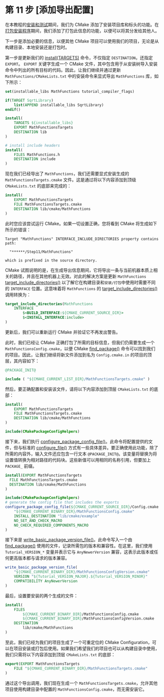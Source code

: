 # 第 11 步 [添加导出配置]

在本教程的[安装和测试](./05_installing_and_testing.md)期间，我们为 CMake 添加了安装项目库和标头的功能。在[打包安装程序](./09_packaging_an_installer.md)期间，我们添加了打包此信息的功能，以便可以将其分发给其他人。

下一步是添加必要的信息，以便其他 CMake 项目可以使用我们的项目，无论是从构建目录、本地安装还是打包时。

第一步是更新我们的 [install(TARGETS)] 命令，不仅指定 `DESTINATION`，还指定 `EXPORT`。 `EXPORT` 关键字生成一个 CMake 文件，其中包含用于从安装树导入安装命令中列出的所有目标的代码。因此，让我们继续并通过更新 `MathFunctions/CMakeLists.txt` 中的安装命令来显式导出 `MathFunctions` 库，如下所示：

``` cmake title="MathFunctions/CMakeLists.txt"
set(installable_libs MathFunctions tutorial_compiler_flags)

if(TARGET SqrtLibrary)
    list(APPEND installable_libs SqrtLibrary)
endif()

install(
    TARGETS ${installable_libs}
    EXPORT MathFunctionsTargets
    DESTINATION lib
)

# install include headers
install(
    FILES MathFunctions.h
    DESTINATION include
)
```

现在我们已经导出了 `MathFunctions`，我们还需要显式安装生成的 `MathFunctionsTargets.cmake` 文件。这是通过将以下内容添加到顶级 `CMakeLists.txt` 的底部来完成的：

``` cmake title="CMakeLists.txt"
install(
    EXPORT MathFunctionsTargets
    FILE MathFunctionsTargets.cmake
    DESTINATION lib/cmake/MathFunctions
)
```

此时您应该尝试运行 CMake。如果一切设置正确，您将看到 CMake 将生成如下所示的错误：

``` shell
Target "MathFunctions" INTERFACE_INCLUDE_DIRECTORIES property contains
path:

  "******/Step11/MathFunctions"

which is prefixed in the source directory.
```

CMake 试图说明的是，在生成导出信息期间，它将导出一条与当前机器本质上相关的路径，并且在其他机器上无效。对此的解决方案是更新 `MathFunctions` [target_include_directories()] 以了解它在构建目录和`安装/打包`中使用时需要不同的 `INTERFACE` 位置。这意味着将 `MathFunctions` 的 [target_include_directories()] 调用转换为：

``` cmake title="MathFunctions/CMakeLists.txt"
target_include_directories(MathFunctions
    INTERFACE
        $<BUILD_INTERFACE:${CMAKE_CURRENT_SOURCE_DIR}>
        $<INSTALL_INTERFACE:include>
)
```

更新后，我们可以重新运行 CMake 并验证它不再发出警告。

此时，我们已经让 CMake 正确打包了所需的目标信息，但我们仍需要生成一个 `MathFunctionsConfig.cmake`，以便 CMake [find_package()] 命令可以找到我们的项目。因此，让我们继续将新文件添加到名为 `Config.cmake.in` 的项目的顶层，其内容如下：

``` cmake title="Config.cmake.in"
@PACKAGE_INIT@

include ( "${CMAKE_CURRENT_LIST_DIR}/MathFunctionsTargets.cmake" )
```

然后，要正确配置和安装该文件，请将以下内容添加到顶层 `CMakeLists.txt` 的底部：

``` cmake title="CMakeLists.txt"
install(
    EXPORT MathFunctionsTargets
    FILE MathFunctionsTargets.cmake
    DESTINATION lib/cmake/MathFunctions
)

include(CMakePackageConfigHelpers)
```

接下来，我们执行 [configure_package_config_file()]。此命令将配置提供的文件，但与标准的 [configure_file()] 方式有一些具体差异。要正确使用此功能，除了所需的内容外，输入文件还应包含一行文本 `@PACKAGE_INIT@`。该变量将替换为将设置值转换为相对路径的代码块。这些新值可以用相同的名称引用，但要加上 `PACKAGE_` 前缀。

``` cmake title="CMakeLists.txt"
install(EXPORT MathFunctionsTargets
  FILE MathFunctionsTargets.cmake
  DESTINATION lib/cmake/MathFunctions
)

include(CMakePackageConfigHelpers)
# generate the config file that includes the exports
configure_package_config_file(${CMAKE_CURRENT_SOURCE_DIR}/Config.cmake.in
    "${CMAKE_CURRENT_BINARY_DIR}/MathFunctionsConfig.cmake"
    INSTALL_DESTINATION "lib/cmake/example"
    NO_SET_AND_CHECK_MACRO
    NO_CHECK_REQUIRED_COMPONENTS_MACRO
)
```

接下来是 [write_basic_package_version_file()]。此命令写入一个由 [find_package()] 使用的文件，记录所需包的版本和兼容性。在这里，我们使用 `Tutorial_VERSION_*` 变量并表示它与 `AnyNewerVersion` 兼容，这表示此版本或任何更高版本都与请求的版本兼容。

``` cmake title="CMakeLists.txt"
write_basic_package_version_file(
    "${CMAKE_CURRENT_BINARY_DIR}/MathFunctionsConfigVersion.cmake"
    VERSION "${Tutorial_VERSION_MAJOR}.${Tutorial_VERSION_MINOR}"
    COMPATIBILITY AnyNewerVersion
)
```

最后，设置要安装的两个生成的文件：

``` cmake title="CMakeLists.txt"
install(
    FILES
        ${CMAKE_CURRENT_BINARY_DIR}/MathFunctionsConfig.cmake
        ${CMAKE_CURRENT_BINARY_DIR}/MathFunctionsConfigVersion.cmake
    DESTINATION
        lib/cmake/MathFunctions
)
```

至此，我们已经为我们的项目生成了一个可重定位的 CMake Configuration，可以在项目安装或打包后使用。如果我们希望我们的项目也可以从构建目录中使用，我们只需将以下内容添加到顶层 `CMakeLists.txt` 的底部：

``` cmake title="CMakeLists.txt"
export(EXPORT MathFunctionsTargets
    FILE "${CMAKE_CURRENT_BINARY_DIR}/MathFunctionsTargets.cmake"
)
```

通过这个导出调用，我们现在生成一个 `MathFunctionsTargets.cmake`，允许其他项目使用构建目录中配置的 `MathFunctionsConfig.cmake`，而无需安装它。


[install(TARGETS)]: https://cmake.org/cmake/help/latest/command/install.html#command:install
[target_include_directories()]: https://cmake.org/cmake/help/latest/command/target_include_directories.html#command:target_include_directories
[find_package()]: https://cmake.org/cmake/help/latest/command/find_package.html#command:find_package
[configure_package_config_file()]: https://cmake.org/cmake/help/latest/module/CMakePackageConfigHelpers.html#command:configure_package_config_file
[configure_file()]: https://cmake.org/cmake/help/latest/command/configure_file.html#command:configure_file
[write_basic_package_version_file()]: https://cmake.org/cmake/help/latest/module/CMakePackageConfigHelpers.html#command:write_basic_package_version_file